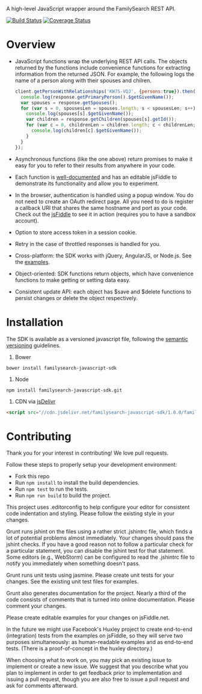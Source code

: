 A high-level JavaScript wrapper around the FamilySearch REST API.

[![Build Status](https://travis-ci.org/FamilySearch/familysearch-javascript-sdk.png)](https://travis-ci.org/FamilySearch/familysearch-javascript-sdk)
[![Coverage Status](https://coveralls.io/repos/FamilySearch/familysearch-javascript-sdk/badge.svg?branch=master)](https://coveralls.io/r/FamilySearch/familysearch-javascript-sdk?branch=master)

Overview
========

* JavaScript functions wrap the underlying REST API calls.
The objects returned by the functions include convenience functions for extracting information from the returned JSON.
For example, the following logs the name of a person along with their spouses and chilren.

    ```javascript
    client.getPersonWithRelationships('KW7S-VQJ', {persons:true}).then(function(response) {
      console.log(response.getPrimaryPerson().$getGivenName());
      var spouses = response.getSpouses();
      for (var s = 0, spousesLen = spouses.length; s < spousesLen; s++) {
        console.log(spouses[s].$getGivenName());
        var children = response.getChildren(spouses[s].getId());
        for (var c = 0, childrenLen = children.length; c < childrenLen; c++) {
          console.log(children[c].$getGivenName());
        }
      }
    });
    ```

* Asynchronous functions (like the one above) return promises to make it easy for you to refer to their results from anywhere in your code.

* Each function is [well-documented](http://familysearch.github.io/familysearch-javascript-sdk)
and has an editable jsFiddle to demonstrate its functionality and allow you to experiment.

* In the browser, authentication is handled using a popup window.  You do not need to create an OAuth redirect page.
All you need to do is register a callback URI that shares the same hostname and port as your code.
Check out the [jsFiddle](http://jsfiddle.net/MpUg7/60/) to see it in action (requires you to have a sandbox account).

* Option to store access token in a session cookie.

* Retry in the case of throttled responses is handled for you.

* Cross-platform: the SDK works with jQuery, AngularJS, or Node.js. See the [examples](https://github.com/FamilySearch/familysearch-javascript-sdk/tree/master/examples).

* Object-oriented: SDK functions return objects, which have convenience functions to make getting or setting data easy.

* Consistent update API: each object has $save and $delete functions to persist changes or delete the object respectively.

Installation
============

The SDK is available as a versioned javascript file, following the [semantic versioning](http://semver.org/) guidelines.

1. Bower

  ```
  bower install familysearch-javascript-sdk
  ```

1. Node
   
  ```
  npm install familysearch-javascript-sdk.git
  ```

1. CDN via [jsDelivr](http://www.jsdelivr.com/#!familysearch-javascript-sdk)

  ```html
  <script src="//cdn.jsdelivr.net/familysearch-javascript-sdk/1.0.0/familysearch-javascript-sdk.min.js"></script>
  ```

Contributing
============

Thank you for your interest in contributing! We love pull requests.

Follow these steps to properly setup your development environment:

* Fork this repo
* Run `npm install` to install the build dependencies.
* Run `npm test` to run the tests.
* Run `npm run build` to build the project.

This project uses .editorconfig to help configure your editor for consistent code indentation and styling.
Please follow the existing style in your changes.

Grunt runs jshint on the files using a rather strict .jshintrc file, which finds a lot of potential problems almost immediately.
Your changes should pass the jshint checks.
If you have a good reason not to follow a particular check for a particular statement,
you can disable the jshint test for that statement.
Some editors (e.g., WebStorm) can be configured to read the .jshintrc file to notify you immediately when something doesn't pass.

Grunt runs unit tests using jasmine. Please create unit tests for your changes.
See the existing unit test files for examples.

Grunt also generates documentation for the project.
Nearly a third of the code consists of comments that is turned into online documentation.
Please comment your changes.

Please create editable examples for your changes on jsFiddle.net.

In the future we might use Facebook's Huxley project to create end-to-end (integration) tests from the examples on jsFiddle,
so they will serve two purposes simultaneously: as human-readable examples and as end-to-end tests.
(There is a proof-of-concept in the huxley directory.)

When choosing what to work on, you may pick an existing issue to implement or create a new issue.
We suggest that you describe what you plan to implement in order to get feedback prior to implementation and
issuing a pull request, though you are also free to issue a pull request and ask for comments afterward.
